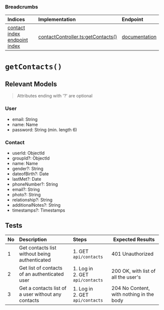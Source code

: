 ### Breadcrumbs

| Indices | Implementation | Endpoint |
| :----------------------------------------------------------- | :-------------------------------------------------------------------------------------------------------------------- | :--------------------------------------------------------------------------------------------------------------------------------------------------------------- |
| [contact index](./index.md)<br>[endpoint index](../index.md) | [contactController.ts:getContacts()](../../../../../backend/src/controllers/contactController.ts#L390-L410) | [documentation](../../endpoints/contacts/getContacts.md) |
# `getContacts()`
## Relevant Models
> Attributes ending with '?' are optional
### User
* email: String
* name: Name
* password: String (min. length 6)
### Contact
* userId: ObjectId
* groupId?: ObjectId
* name: Name
* gender?: String
* dateofBirth?: Date
* lastMet?: Date
* phoneNumber?: String
* email?: String
* photo?: String
* relationship?: String
* additionalNotes?: String
* timestamps?: Timestamps
## Tests
| No   | Description                                        | Steps                              | Expected Results                         |
| :--- | :------------------------------------------------- | :--------------------------------- | ---------------------------------------- |
| 1    | Get contacts list without being authenticated      | 1. GET `api/contacts`              | 401 Unauthorized                         |
| 2    | Get list of contacts of an authenticated user      | 1. Log in<br>2. GET `api/contacts` | 200 OK, with list of all the user's      |
| 3    | Get a contacts list of a user without any contacts | 1. Log in<br>2. GET `api/contacts` | 204 No Content, with nothing in the body |